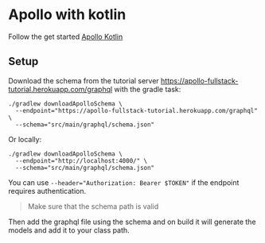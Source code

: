 # Apollo with kotlin

Follow the get started [Apollo Kotlin](https://www.apollographql.com/docs/android/essentials/get-started-kotlin/)

## Setup

Download the schema from the tutorial server https://apollo-fullstack-tutorial.herokuapp.com/graphql with the gradle
task:

```shell
./gradlew downloadApolloSchema \
  --endpoint="https://apollo-fullstack-tutorial.herokuapp.com/graphql" \
  --schema="src/main/graphql/schema.json"
```

Or locally:

```shell
./gradlew downloadApolloSchema \
  --endpoint="http://localhost:4000/" \
  --schema="src/main/graphql/schema.json"
```

You can use `--header="Authorization: Bearer $TOKEN"` if the endpoint requires authentication.

> Make sure that the schema path is valid

Then add the graphql file using the schema and on build it will generate the models and add it to your class path.
